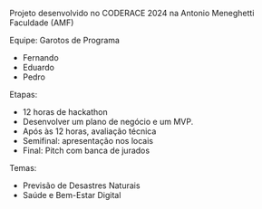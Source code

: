 Projeto desenvolvido no CODERACE 2024 na Antonio Meneghetti Faculdade (AMF)

Equipe: Garotos de Programa
- Fernando
- Eduardo
- Pedro

Etapas:
- 12 horas de hackathon
- Desenvolver um plano de negócio e um MVP.
- Após às 12 horas, avaliação técnica
- Semifinal: apresentação nos locais
- Final: Pitch com banca de jurados

Temas:
- Previsão de Desastres Naturais
- Saúde e Bem-Estar Digital 